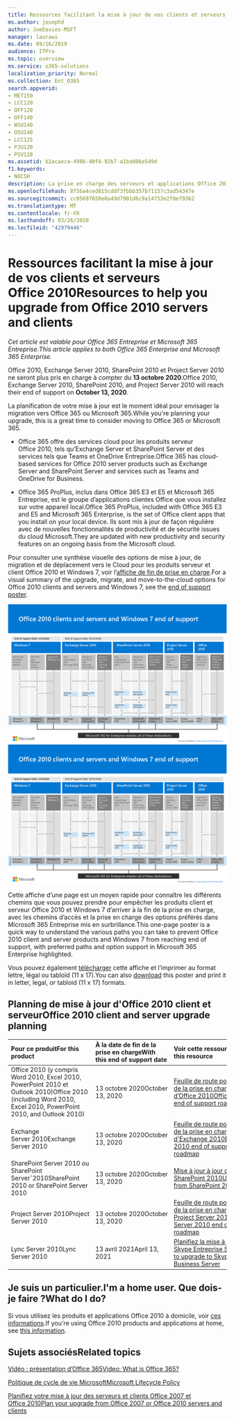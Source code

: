 ```yaml
---
title: Ressources facilitant la mise à jour de vos clients et serveurs Office 2010
ms.author: josephd
author: JoeDavies-MSFT
manager: laurawi
ms.date: 09/16/2019
audience: ITPro
ms.topic: overview
ms.service: o365-solutions
localization_priority: Normal
ms.collection: Ent_O365
search.appverid:
- MET150
- LCC120
- OFF120
- OFF140
- WSU140
- OSU140
- LCC125
- PJU120
- PSV120
ms.assetid: b2acaeca-4986-40f4-92b7-a1bdd06e549d
f1.keywords:
- NOCSH
description: La prise en charge des serveurs et applications Office 2010 prendra fin prochainement et aucun contrat de support personnalisé n’est disponible. Utilisez cet article pour commencer à planifier votre mise jour dès maintenant.
ms.openlocfilehash: 8f5ba4ced815cddf3fbbb357b71157c3ad54347e
ms.sourcegitcommit: cc05697650e0a49d7901d6c9a14753e2f8e79362
ms.translationtype: MT
ms.contentlocale: fr-FR
ms.lasthandoff: 03/26/2020
ms.locfileid: "42979446"
---
```

# <a name="resources-to-help-you-upgrade-from-office-2010-servers-and-clients"></a><span data-ttu-id="e1bfc-104">Ressources facilitant la mise à jour de vos clients et serveurs Office 2010</span><span class="sxs-lookup"><span data-stu-id="e1bfc-104">Resources to help you upgrade from Office 2010 servers and clients</span></span>

<span data-ttu-id="e1bfc-105">*Cet article est valable pour Office 365 Entreprise et Microsoft 365 Entreprise*.</span><span class="sxs-lookup"><span data-stu-id="e1bfc-105">*This article applies to both Office 365 Enterprise and Microsoft 365 Enterprise.*</span></span>

<span data-ttu-id="e1bfc-106">Office 2010, Exchange Server 2010, SharePoint 2010 et Project Server 2010 ne seront plus pris en charge à compter du **13 octobre 2020**.</span><span class="sxs-lookup"><span data-stu-id="e1bfc-106">Office 2010, Exchange Server 2010, SharePoint 2010, and Project Server 2010 will reach their end of support on **October 13, 2020**.</span></span> 

<span data-ttu-id="e1bfc-107">La planification de votre mise à jour est le moment idéal pour envisager la migration vers Office 365 ou Microsoft 365.</span><span class="sxs-lookup"><span data-stu-id="e1bfc-107">While you're planning your upgrade, this is a great time to consider moving to Office 365 or Microsoft 365.</span></span> 

- <span data-ttu-id="e1bfc-108">Office 365 offre des services cloud pour les produits serveur Office 2010, tels qu’Exchange Server et SharePoint Server et des services tels que Teams et OneDrive Entreprise.</span><span class="sxs-lookup"><span data-stu-id="e1bfc-108">Office 365 has cloud-based services for Office 2010 server products such as Exchange Server and SharePoint Server and services such as Teams and OneDrive for Business.</span></span> 

- <span data-ttu-id="e1bfc-109">Office 365 ProPlus, inclus dans Office 365 E3 et E5 et Microsoft 365 Entreprise, est le groupe d’applications clientes Office que vous installez sur votre appareil local.</span><span class="sxs-lookup"><span data-stu-id="e1bfc-109">Office 365 ProPlus, included with Office 365 E3 and E5 and Microsoft 365 Enterprise, is the set of Office client apps that you install on your local device.</span></span> <span data-ttu-id="e1bfc-110">Ils sont mis à jour de façon régulière avec de nouvelles fonctionnalités de productivité et de sécurité issues du cloud Microsoft.</span><span class="sxs-lookup"><span data-stu-id="e1bfc-110">They are updated with new productivity and security features on an ongoing basis from the Microsoft cloud.</span></span>

<span data-ttu-id="e1bfc-111">Pour consulter une synthèse visuelle des options de mise à jour, de migration et de déplacement vers le Cloud pour les produits serveur et client Office 2010 et Windows 7, voir l’[affiche de fin de prise en charge](./media/upgrade-from-office-2010-servers-and-products/Office2010Windows7EndOfSupport.pdf).</span><span class="sxs-lookup"><span data-stu-id="e1bfc-111">For a visual summary of the upgrade, migrate, and move-to-the-cloud options for Office 2010 clients and servers and Windows 7, see the [end of support poster](./media/upgrade-from-office-2010-servers-and-products/Office2010Windows7EndOfSupport.pdf).</span></span>

<span data-ttu-id="e1bfc-112">[![Image de l’affiche de la fin de la prise en charge pour les clients et serveurs Office 2010 et Windows 7](./media/upgrade-from-office-2010-servers-and-products/office2010-windows7-end-of-support.png)](./media/upgrade-from-office-2010-servers-and-products/Office2010Windows7EndOfSupport.pdf)</span><span class="sxs-lookup"><span data-stu-id="e1bfc-112">[![Image for the end of support for Office 2010 clients and servers and Windows 7 poster](./media/upgrade-from-office-2010-servers-and-products/office2010-windows7-end-of-support.png)](./media/upgrade-from-office-2010-servers-and-products/Office2010Windows7EndOfSupport.pdf)</span></span>

<span data-ttu-id="e1bfc-113">Cette affiche d’une page est un moyen rapide pour connaître les différents chemins que vous pouvez prendre pour empêcher les produits client et serveur Office 2010 et Windows 7 d’arriver à la fin de la prise en charge, avec les chemins d’accès et la prise en charge des options préférés dans Microsoft 365 Entreprise mis en surbrillance.</span><span class="sxs-lookup"><span data-stu-id="e1bfc-113">This one-page poster is a quick way to understand the various paths you can take to prevent Office 2010 client and server products and Windows 7 from reaching end of support, with preferred paths and option support in Microsoft 365 Enterprise highlighted.</span></span>

<span data-ttu-id="e1bfc-114">Vous pouvez également [télécharger](https://github.com/MicrosoftDocs/microsoft-365-docs/raw/public/microsoft-365/media/migration-microsoft-365-enterprise-workload/Office2010Windows7EndOfSupport.pdf) cette affiche et l’imprimer au format lettre, légal ou tabloïd (11 x 17).</span><span class="sxs-lookup"><span data-stu-id="e1bfc-114">You can also [download](https://github.com/MicrosoftDocs/microsoft-365-docs/raw/public/microsoft-365/media/migration-microsoft-365-enterprise-workload/Office2010Windows7EndOfSupport.pdf) this poster and print it in letter, legal, or tabloid (11 x 17) formats.</span></span>
      
## <a name="office-2010-client-and-server-upgrade-planning"></a><span data-ttu-id="e1bfc-115">Planning de mise à jour d'Office 2010 client et serveur</span><span class="sxs-lookup"><span data-stu-id="e1bfc-115">Office 2010 client and server upgrade planning</span></span>
  
|<span data-ttu-id="e1bfc-116">**Pour ce produit**</span><span class="sxs-lookup"><span data-stu-id="e1bfc-116">**For this product**</span></span>|<span data-ttu-id="e1bfc-117">**À la date de fin de la prise en charge**</span><span class="sxs-lookup"><span data-stu-id="e1bfc-117">**With this end of support date**</span></span>|<span data-ttu-id="e1bfc-118">**Voir cette ressource**</span><span class="sxs-lookup"><span data-stu-id="e1bfc-118">**See this resource**</span></span>|
|:-----|:-----|:-----|
|<span data-ttu-id="e1bfc-119">Office 2010 (y compris Word 2010, Excel 2010, PowerPoint 2010 et Outlook 2010)</span><span class="sxs-lookup"><span data-stu-id="e1bfc-119">Office 2010 (including Word 2010, Excel 2010, PowerPoint 2010, and Outlook 2010)</span></span>  <br/> | <span data-ttu-id="e1bfc-120">13 octobre 2020</span><span class="sxs-lookup"><span data-stu-id="e1bfc-120">October 13, 2020</span></span> |[<span data-ttu-id="e1bfc-121">Feuille de route pour la fin de la prise en charge d’Office 2010</span><span class="sxs-lookup"><span data-stu-id="e1bfc-121">Office 2010 end of support roadmap</span></span>](https://docs.microsoft.com/DeployOffice/office-2010-end-support-roadmap) <br/> |
|<span data-ttu-id="e1bfc-122">Exchange Server 2010</span><span class="sxs-lookup"><span data-stu-id="e1bfc-122">Exchange Server 2010</span></span>  <br/> | <span data-ttu-id="e1bfc-123">13 octobre 2020</span><span class="sxs-lookup"><span data-stu-id="e1bfc-123">October 13, 2020</span></span>  |[<span data-ttu-id="e1bfc-124">Feuille de route pour la fin de la prise en charge d'Exchange 2010</span><span class="sxs-lookup"><span data-stu-id="e1bfc-124">Exchange 2010 end of support roadmap</span></span>](exchange-2010-end-of-support.md) <br/> |
|<span data-ttu-id="e1bfc-125">SharePoint Server 2010 ou SharePoint Serverˆ2010</span><span class="sxs-lookup"><span data-stu-id="e1bfc-125">SharePoint 2010 or SharePoint Server 2010</span></span>  <br/> | <span data-ttu-id="e1bfc-126">13 octobre 2020</span><span class="sxs-lookup"><span data-stu-id="e1bfc-126">October 13, 2020</span></span> |[<span data-ttu-id="e1bfc-127">Mise à jour à jour de SharePoint 2010</span><span class="sxs-lookup"><span data-stu-id="e1bfc-127">Upgrading from SharePoint 2010</span></span>](upgrade-from-sharepoint-2010.md) <br/> |
|<span data-ttu-id="e1bfc-128">Project Server 2010</span><span class="sxs-lookup"><span data-stu-id="e1bfc-128">Project Server 2010</span></span> <br/> | <span data-ttu-id="e1bfc-129">13 octobre 2020</span><span class="sxs-lookup"><span data-stu-id="e1bfc-129">October 13, 2020</span></span> | [<span data-ttu-id="e1bfc-130">Feuille de route pour la fin de la prise en charge de Project Server 2010</span><span class="sxs-lookup"><span data-stu-id="e1bfc-130">Project Server 2010 end of support roadmap</span></span>](project-server-2010-end-of-support.md) <br/> |
|<span data-ttu-id="e1bfc-131">Lync Server 2010</span><span class="sxs-lookup"><span data-stu-id="e1bfc-131">Lync Server 2010</span></span> <br/> | <span data-ttu-id="e1bfc-132">13 avril 2021</span><span class="sxs-lookup"><span data-stu-id="e1bfc-132">April 13, 2021</span></span> | [<span data-ttu-id="e1bfc-133">Planifiez la mise à jour vers Skype Entreprise Server</span><span class="sxs-lookup"><span data-stu-id="e1bfc-133">Plan to upgrade to Skype for Business Server</span></span>](https://docs.microsoft.com/skypeforbusiness/plan-your-deployment/upgrade) <br/> |
    
## <a name="im-a-home-user-what-do-i-do"></a><span data-ttu-id="e1bfc-134">Je suis un particulier.</span><span class="sxs-lookup"><span data-stu-id="e1bfc-134">I'm a home user.</span></span> <span data-ttu-id="e1bfc-135">Que dois-je faire ?</span><span class="sxs-lookup"><span data-stu-id="e1bfc-135">What do I do?</span></span>

<span data-ttu-id="e1bfc-136">Si vous utilisez les produits et applications Office 2010 à domicile, voir [ces informations](plan-upgrade-previous-versions-office.md#im-a-home-user-what-do-i-do).</span><span class="sxs-lookup"><span data-stu-id="e1bfc-136">If you're using Office 2010 products and applications at home, see [this information](plan-upgrade-previous-versions-office.md#im-a-home-user-what-do-i-do).</span></span>

## <a name="related-topics"></a><span data-ttu-id="e1bfc-137">Sujets associés</span><span class="sxs-lookup"><span data-stu-id="e1bfc-137">Related topics</span></span>

[<span data-ttu-id="e1bfc-138">Vidéo : présentation d’Office 365</span><span class="sxs-lookup"><span data-stu-id="e1bfc-138">Video: What is Office 365?</span></span>](https://support.office.com/article/847caf12-2589-452c-8aca-1c009797678b.aspx)
  
[<span data-ttu-id="e1bfc-139">Politique de cycle de vie Microsoft</span><span class="sxs-lookup"><span data-stu-id="e1bfc-139">Microsoft Lifecycle Policy</span></span>](https://go.microsoft.com/fwlink/?linkid=865200)

[<span data-ttu-id="e1bfc-140">Planifiez votre mise à jour des serveurs et clients Office 2007 et Office 2010</span><span class="sxs-lookup"><span data-stu-id="e1bfc-140">Plan your upgrade from Office 2007 or Office 2010 servers and clients</span></span>](plan-upgrade-previous-versions-office.md)

